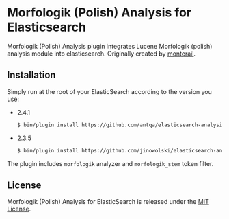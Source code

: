 # Morfologik (Polish) Analysis for Elasticsearch

Morfologik (Polish) Analysis plugin integrates Lucene Morfologik (polish) analysis module into elasticsearch.
Originally created by [monterail](https://github.com/monterail/elasticsearch-analysis-morfologik).

## Installation

Simply run at the root of your ElasticSearch according to the version you use:

- 2.4.1 

  ```bash
  $ bin/plugin install https://github.com/antqa/elasticsearch-analysis-morfologik/releases/download/2.4.1/elasticsearch-analysis-morfologik-2.4.1.zip
  ```
- 2.3.5 

  ```bash
  $ bin/plugin install https://github.com/jinowolski/elasticsearch-analysis-morfologik/releases/download/2.3.5/elasticsearch-analysis-morfologik-2.3.5.zip
  ```

The plugin includes `morfologik` analyzer and `morfologik_stem` token filter.

## License

Morfologik (Polish) Analysis for ElasticSearch is released under the [MIT License](LICENSE).

